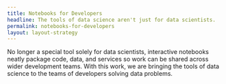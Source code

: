 ```yaml
---
title: Notebooks for Developers
headline: The tools of data science aren't just for data scientists.
permalink: notebooks-for-developers
layout: layout-strategy
---
```


No longer a special tool solely for data scientists, interactive notebooks neatly package code, data, and services so work can be shared across wider development teams. With this work, we are bringing the tools of data science to the teams of developers solving data problems.
